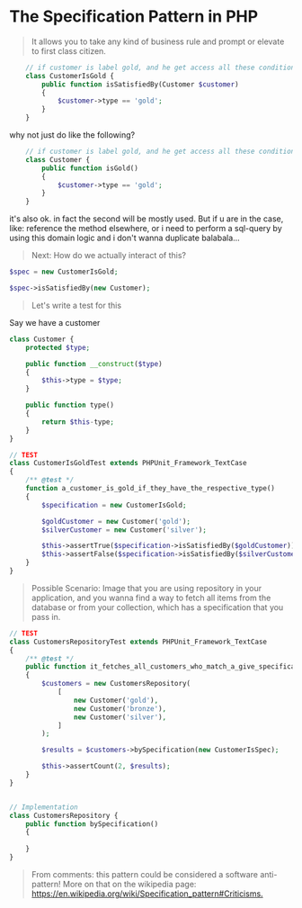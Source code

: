 # The Specification Pattern in PHP

> It allows you to take any kind of business rule and prompt or elevate to first class citizen.

```php
    // if customer is label gold, and he get access all these conditional things
    class CustomerIsGold {
        public function isSatisfiedBy(Customer $customer)
        {
            $customer->type == 'gold';
        }
    }
```

why not just do like the following?

```php
    // if customer is label gold, and he get access all these conditional things
    class Customer {
        public function isGold()
        {
            $customer->type == 'gold';
        }
    }
```

it's also ok. in fact the second will be mostly used. But if u are in the case, like: reference the method elsewhere, or i need to perform a sql-query by using this domain logic and i don't wanna duplicate balabala...

> Next: How do we actually interact of this?

```php
$spec = new CustomerIsGold;

$spec->isSatisfiedBy(new Customer);

```

> Let's write a test for this

Say we have a customer

```php
class Customer {
    protected $type;

    public function __construct($type)
    {
        $this->type = $type;
    }

    public function type()
    {
        return $this-type;
    }
}

// TEST
class CustomerIsGoldTest extends PHPUnit_Framework_TextCase
{
    /** @test */
    function a_customer_is_gold_if_they_have_the_respective_type()
    {
        $specification = new CustomerIsGold;

        $goldCustomer = new Customer('gold');
        $silverCustomer = new Customer('silver');

        $this->assertTrue($specification->isSatisfiedBy($goldCustomer));
        $this->assertFalse($specification->isSatisfiedBy($silverCustomer));
    }
}
```

> Possible Scenario: Image that you are using repository in your application, and you wanna find a way to fetch all items from the database or from your collection, which has a specification that you pass in.

```php
// TEST
class CustomersRepositoryTest extends PHPUnit_Framework_TextCase
{
    /** @test */
    public function it_fetches_all_customers_who_match_a_give_specification()
    {
        $customers = new CustomersRepository(
            [
                new Customer('gold'),
                new Customer('bronze'),
                new Customer('silver'),
            ]
        );

        $results = $customers->bySpecification(new CustomerIsSpec);

        $this->assertCount(2, $results);
    }
}


// Implementation
class CustomersRepository {
    public function bySpecification()
    {
        
    }
}

```

> From comments:  this pattern could be considered a software anti-pattern! More on that on the wikipedia page: <https://en.wikipedia.org/wiki/Specification_pattern#Criticisms.>
> 